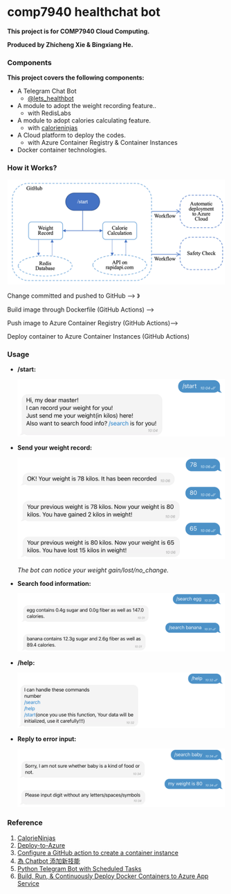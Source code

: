 # comp7940 healthchat bot

**This project is for COMP7940 Cloud Computing.**

**Produced by Zhicheng Xie & Bingxiang He.**

### Components

**This project covers the following components:**

- A Telegram Chat Bot
    - [@lets_healthbot](t.me/lets_healthbot)
- A module to adopt the weight recording feature..
    - with RedisLabs
- A module to adopt calories calculating feature.
    - with [calorieninjas](https://rapidapi.com/calorieninjas/api/calorieninjas)
- A Cloud platform to deploy the codes.
    - with Azure Container Registry & Container Instances
- Docker container technologies.

### How it Works?

![image](https://github.com/DaveXie/comp7940_health_bot/blob/main/resources/workflow.png)

Change committed and pushed to GitHub —> 》

Build image through Dockerfile (GitHub Actions) —>

Push image to Azure Container Registry (GitHub Actions)—>

Deploy container to Azure Container Instances (GitHub Actions)

### Usage

- **/start:**

    ![image](https://github.com/DaveXie/comp7940_health_bot/blob/main/resources/start.png)

- **Send your weight record:**

    ![image](https://github.com/DaveXie/comp7940_health_bot/blob/main/resources/weight.png)

    *The bot can notice your weight gain/lost/no_change.*

- **Search food information:**

    ![image](https://github.com/DaveXie/comp7940_health_bot/blob/main/resources/food.png)

- **/help:**

    ![image](https://github.com/DaveXie/comp7940_health_bot/blob/main/resources/help.png)

- **Reply to error input:**

    ![image](https://github.com/DaveXie/comp7940_health_bot/blob/main/resources/error.png)

### Reference
1. [CalorieNinjas](https://rapidapi.com/calorieninjas/api/calorieninjas)
2. [Deploy-to-Azure](https://docs.microsoft.com/en-us/azure/developer/github/deploy-to-azure)
3. [Configure a GitHub action to create a container instance](https://docs.microsoft.com/zh-cn/azure/container-instances/container-instances-github-action)
4. [為 Chatbot 添加新技能](https://zaoldyeck.medium.com/add-custom-skill-into-chatbot-cef9bfeeef52#Last%20Step%20-%20Deployment)
5. [Python Telegram Bot with Scheduled Tasks](https://medium.com/analytics-vidhya/python-telegram-bot-with-scheduled-tasks-932edd61c534)
6. [Build, Run, & Continuously Deploy Docker Containers to Azure App Service](https://www.youtube.com/watch?v=O5aXcmKc1HU)
